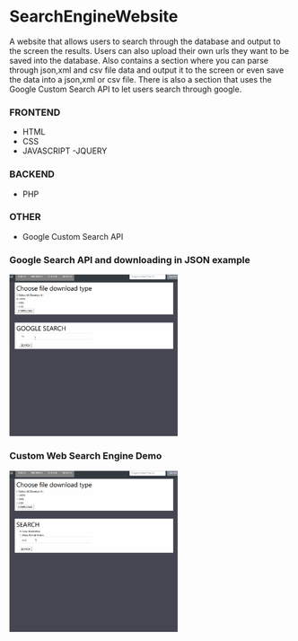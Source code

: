 
# SearchEngineWebsite
A website that allows users to search through the database and output to the screen the results.
Users can also upload their own urls they want to be saved into the database.
Also contains a section where you can parse through json,xml and csv file data and output it to the screen or
even save the data into a json,xml or csv file.
There is also a section that uses the Google Custom Search API to let users search through google.

### FRONTEND
- HTML
- CSS
- JAVASCRIPT
  -JQUERY
  
### BACKEND
- PHP

### OTHER
- Google Custom Search API

### Google Search API and downloading in JSON example
<img src='WebSearchDemogoogle.gif' title='Video Walkthrough' width='300' alt='Video Walkthrough' />

### Custom Web Search Engine Demo 
<img src='WebSearchDemoSearch.gif' title='Video Walkthrough' width='300' alt='Video Walkthrough' />
